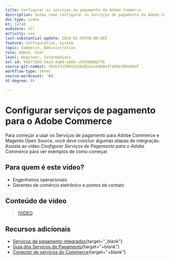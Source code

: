 ```yaml
---
title: Configurar os serviços de pagamento da Adobe Commerce
description: Saiba como configurar os Serviços de pagamento da Adobe Commerce.
doc-type: video
kt: 14748
audience: all
activity: use
last-substantial-update: 2024-01-09T00:00:00Z
feature: Configuration, System
topic: Commerce, Administration
role: Admin, User
level: Beginner, Intermediate
exl-id: 96877db6-54a3-4a89-ad84-c4559806b7fb
source-git-commit: 765bf4159892416e02ea1e9b8e4fa69e396d40af
workflow-type: tm+mt
source-wordcount: '84'
ht-degree: 0%

---
```


# Configurar serviços de pagamento para o Adobe Commerce

Para começar a usar os Serviços de pagamento para Adobe Commerce e Magento Open Source, você deve concluir algumas etapas de integração. Assista ao vídeo _Configurar Serviços de Pagamento para o Adobe Commerce_ para ver exemplos de como começar.

## Para quem é este vídeo?

- Engenheiros operacionais
- Gerentes de comércio eletrônico e pontos de contato

## Conteúdo de vídeo

>[!VIDEO](https://video.tv.adobe.com/v/3425957?learn=on)

## Recursos adicionais

- [Serviços de pagamento integrados](https://experienceleague.adobe.com/docs/commerce-merchant-services/payment-services/get-started/onboard.html?lang=pt-BR){target="_blank"}
- [Guia dos Serviços de Pagamento](https://experienceleague.adobe.com/docs/commerce-merchant-services/payment-services/guide-overview.html?lang=pt-BR){target="+blank"}
- [Conector de serviços do Commerce](https://experienceleague.adobe.com/docs/commerce-merchant-services/user-guides/integration-services/saas.html?lang=pt-BR){target="+blank"}

